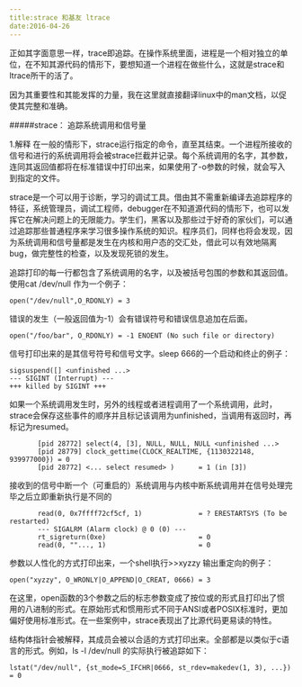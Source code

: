 ```yaml
---
title:strace 和基友 ltrace
date:2016-04-26
---
```

正如其字面意思一样，trace即追踪。在操作系统里面，进程是一个相对独立的单位，在不知其源代码的情形下，要想知道一个进程在做些什么，这就是strace和ltrace所干的活了。

因为其重要性和其能发挥的力量，我在这里就直接翻译linux中的man文档，以促使其完整和准确。

#####strace： 追踪系统调用和信号量

1.解释
在一般的情形下，strace运行指定的命令，直至其结束。一个进程所接收的信号和进行的系统调用将会被strace拦截并记录。每个系统调用的名字，其参数，连同其返回值都将在标准错误中打印出来，如果使用了-o参数的时候，就会写入到指定的文件。

strace是一个可以用于诊断，学习的调试工具。借由其不需重新编译去追踪程序的特征，系统管理员，调试工程师，debugger在不知道源代码的情形下，也可以发挥它在解决问题上的无限能力。学生们，黑客以及那些过于好奇的家伙们，可以通过追踪那些普通程序来学习很多操作系统的知识。程序员们，同样也将会发现，因为系统调用和信号量都是发生在内核和用户态的交汇处，借此可以有效地隔离bug，做完整性的检查，以及发现死锁的发生。

追踪打印的每一行都包含了系统调用的名字，以及被括号包围的参数和其返回值。使用cat /dev/null 作为一个例子：

```
open("/dev/null",O_RDONLY) = 3
```
错误的发生（一般返回值为-1）会有错误符号和错误信息追加在后面。

```
open("/foo/bar", O_RDONLY) = -1 ENOENT (No such file or directory)
```
信号打印出来的是其信号符号和信号文字。sleep 666的一个启动和终止的例子：

```
sigsuspend([] <unfinished ...>
--- SIGINT (Interrupt) ---
+++ killed by SIGINT +++
```

如果一个系统调用发生时，另外的线程或者进程调用了一个系统调用，此时，strace会保存这些事件的顺序并且标记该调用为unfinished，当调用有返回时，再标记为resumed。

```
       [pid 28772] select(4, [3], NULL, NULL, NULL <unfinished ...>
       [pid 28779] clock_gettime(CLOCK_REALTIME, {1130322148, 939977000}) = 0
       [pid 28772] <... select resumed> )      = 1 (in [3])
```
接收到的信号中断一个（可重启的）系统调用与内核中断系统调用并在信号处理完毕之后立即重新执行是不同的

```
       read(0, 0x7ffff72cf5cf, 1)              = ? ERESTARTSYS (To be restarted)
       --- SIGALRM (Alarm clock) @ 0 (0) ---
       rt_sigreturn(0xe)                       = 0
       read(0, ""..., 1)                       = 0
```

参数以人性化的方式打印出来，一个shell执行>>xyzzy 输出重定向的例子：

```
open("xyzzy", O_WRONLY|O_APPEND|O_CREAT, 0666) = 3
```
在这里，open函数的3个参数之后的标志参数变成了按位或的形式且打印出了惯用的八进制的形式。在原始形式和惯用形式不同于ANSI或者POSIX标准时，更加偏好使用标准形式。在一些案例中，strace表现出了比源代码更易读的特性。

结构体指针会被解释，其成员会被以合适的方式打印出来。全部都是以类似于c语言的形式。例如，ls -l /dev/null 的实际执行被追踪如下：
```
lstat("/dev/null", {st_mode=S_IFCHR|0666, st_rdev=makedev(1, 3), ...}) = 0
```
